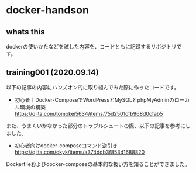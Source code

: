 # docker-handson

## whats this
dockerの使いかたなどを試した内容を、コードともに記録するリポジトリです。

## training001 (2020.09.14)
以下の記事の内容にハンズオン的に取り組んでみた際に作ったコードです。  
- 初心者｜Docker-ComposeでWordPressとMySQLとphpMyAdminのローカル環境の構築
https://qiita.com/tomokei5634/items/75d2501cfb968d0cfab5

また、うまくいかなかった部分のトラブルシュートの際、以下の記事を参考にしました。
- 初心者向けdocker-composeコマンド逆引き
https://qiita.com/okyk/items/a374ddb3f853d1688820

Dockerfileおよびdocker-composeの基本的な扱い方を知ることができました。